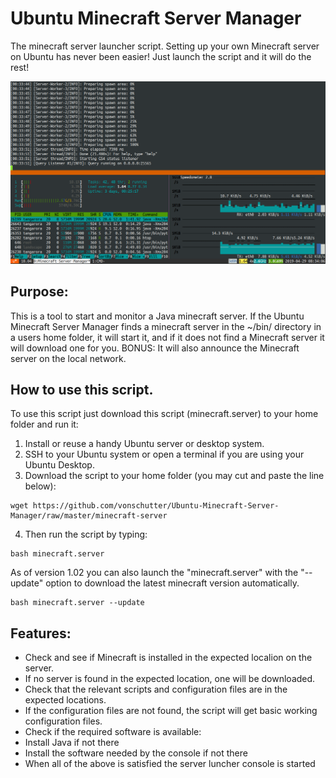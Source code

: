 # Ubuntu Minecraft Server Manager

The minecraft server launcher script. Setting up your own Minecraft server on Ubuntu has never been easier! Just launch the script and it will do the rest! 

![Minecraft Manager Screenshot](Media_files/Scr1.png?raw=true "Executing the Script")

## Purpose:
This is a tool to start and monitor a Java minecraft server. If the Ubuntu Minecraft Server Manager finds a minecraft server in the ~/bin/ directory in a users home folder, it will start it, and if it does not find a Minecraft server it will download one for you. BONUS: It will also announce the Minecraft server on the local network. 

## How to use this script. 
To use this script just download this script (minecraft.server) to your home folder and run it: 

1. Install or reuse a handy Ubuntu server or desktop system. 
2. SSH to your Ubuntu system or open a terminal if you are using your Ubuntu Desktop. 
3. Download the script to your home folder (you may cut and paste the line below):

```
wget https://github.com/vonschutter/Ubuntu-Minecraft-Server-Manager/raw/master/minecraft-server
```

4. Then run the script by typing: 

```
bash minecraft.server
```

As of version 1.02 you can also launch the "minecraft.server" with the "--update" option to download the latest minecraft version automatically. 

```
bash minecraft.server --update
```

## Features:

- Check and see if Minecraft is installed in the expected localion on the server. 
- If no server is found in the expected location, one will be downloaded.
- Check that the relevant scripts and configuration files are in the expected locations. 
- If the configuration files are not found, the script will get basic working configuration files.
- Check if the required software is available:
-   Install Java if not there
-   Install the software needed by the console if not there
- When all of the above is satisfied the server luncher console is started

